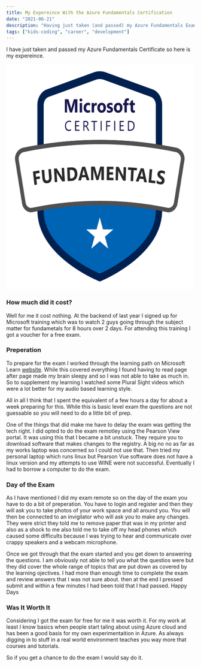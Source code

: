 ```yaml
---
title: My Expereince With the Azure Fundamentals Certification 
date: "2021-06-21"
description: "Having just taken (and passed) my Azure Fundamentals Exam I though I would tell you of my expereince"
tags: ["kids-coding", "career", "development"] 
---
```


I have just taken and passed my Azure Fundamentals Certificate so here is my expereince.  

<img src="microsoft-certified-fundamentals-badge.svg" style="width:500px;height:600px;" />

### How much did it cost?

Well for me it cost nothing.  At the backend of last year I signed up for Microsoft training which was to watch 2 guys going through the subject matter for fundametals for 8 hours over 2 days.  For attending this training I got a voucher for a free exam.

### Preperation 

To prepare for the exam I worked through the learning path on Microsoft Learn [website](https://docs.microsoft.com/en-us/learn/certifications/azure-fundamentals/).  While this covered everything I found having to read page after page made my brain sleepy and so I was not able to take as much in.  So to supplement my learning I watched some Plural Sight videos which were a lot better for my audio based learning style.

All in all I think that I spent the equivalent of a few hours a day for about a week preparing for this.  While this is basic level exam the questions are not guessable so you will need to do a little bit of prep.  

One of the things that did make me have to delay the exam was getting the tech right.  I did opted to do the exam remotley using the Pearson View portal.  It was using this that I became a bit unstuck.  They require you to download software that makes changes to the registry.  A big no no as far as my works laptop was concerned so I could not use that.  Then tried my personal laptop which runs linux but Pearson Vue software does not have a linux version and my attempts to use WINE were not successful.  Eventually I had to borrow a computer to do the exam.

### Day of the Exam 

As I have mentioned I did my exam remote so on the day of the exam you have to do a bit of preperation.  You have to login and register and then they will ask you to take photos of your work space and all around you.  You will then be connected to an invigilator who will ask you to make any changes.  They were strict they told me to remove paper that was in my printer and also as a shock to me also told me to take off my head phones which caused some difficults because I was trying to hear and communicate over crappy speakers and a webcam microphone.  

Once we got through that the exam started and you get down to answering the questions.  I am obviously not able to tell you what the questios were but they did cover the whole range of topics that are put down as covered by the learning ojectives.  I had more than enough time to complete the exam and review answers that I was not sure about.  then at the end I pressed submit and within a few minutes I had been told that I had passed.  Happy Days 

### Was It Worth It

Considering I got the exam for free for me it was worth it.  For my work at least I know basics when people start taling about using Azure cloud and has been a good basis for my own experimentaition in Azure.  As always digging in to stuff in a real world environment teaches you way more that courses and tutorials.

So if you get a chance to do the exam I would say do it.